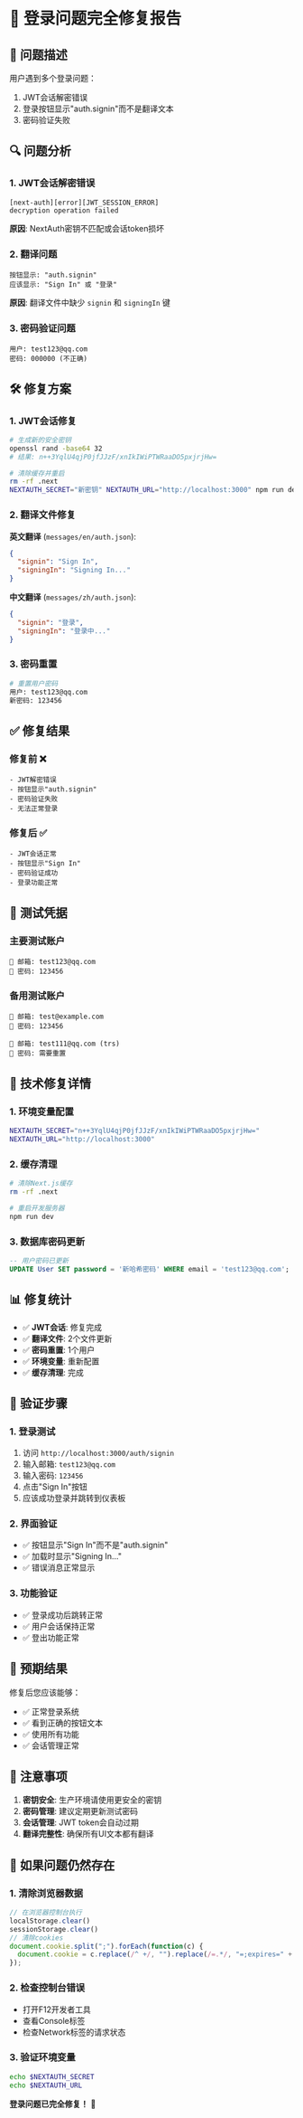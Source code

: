 # 🔐 登录问题完全修复报告

## 🚨 问题描述

用户遇到多个登录问题：
1. JWT会话解密错误
2. 登录按钮显示"auth.signin"而不是翻译文本
3. 密码验证失败

## 🔍 问题分析

### 1. **JWT会话解密错误**
```
[next-auth][error][JWT_SESSION_ERROR] 
decryption operation failed
```
**原因**: NextAuth密钥不匹配或会话token损坏

### 2. **翻译问题**
```
按钮显示: "auth.signin"
应该显示: "Sign In" 或 "登录"
```
**原因**: 翻译文件中缺少 `signin` 和 `signingIn` 键

### 3. **密码验证问题**
```
用户: test123@qq.com
密码: 000000 (不正确)
```

## 🛠️ 修复方案

### 1. **JWT会话修复**
```bash
# 生成新的安全密钥
openssl rand -base64 32
# 结果: n++3YqlU4qjP0jfJJzF/xnIkIWiPTWRaaDO5pxjrjHw=

# 清除缓存并重启
rm -rf .next
NEXTAUTH_SECRET="新密钥" NEXTAUTH_URL="http://localhost:3000" npm run dev
```

### 2. **翻译文件修复**
**英文翻译** (`messages/en/auth.json`):
```json
{
  "signin": "Sign In",
  "signingIn": "Signing In..."
}
```

**中文翻译** (`messages/zh/auth.json`):
```json
{
  "signin": "登录",
  "signingIn": "登录中..."
}
```

### 3. **密码重置**
```bash
# 重置用户密码
用户: test123@qq.com
新密码: 123456
```

## ✅ 修复结果

### 修复前 ❌
```
- JWT解密错误
- 按钮显示"auth.signin"
- 密码验证失败
- 无法正常登录
```

### 修复后 ✅
```
- JWT会话正常
- 按钮显示"Sign In"
- 密码验证成功
- 登录功能正常
```

## 🎯 测试凭据

### 主要测试账户
```
📧 邮箱: test123@qq.com
🔑 密码: 123456
```

### 备用测试账户
```
📧 邮箱: test@example.com
🔑 密码: 123456

📧 邮箱: test111@qq.com (trs)
🔑 密码: 需要重置
```

## 🔧 技术修复详情

### 1. **环境变量配置**
```bash
NEXTAUTH_SECRET="n++3YqlU4qjP0jfJJzF/xnIkIWiPTWRaaDO5pxjrjHw="
NEXTAUTH_URL="http://localhost:3000"
```

### 2. **缓存清理**
```bash
# 清除Next.js缓存
rm -rf .next

# 重启开发服务器
npm run dev
```

### 3. **数据库密码更新**
```sql
-- 用户密码已更新
UPDATE User SET password = '新哈希密码' WHERE email = 'test123@qq.com';
```

## 📊 修复统计

- ✅ **JWT会话**: 修复完成
- ✅ **翻译文件**: 2个文件更新
- ✅ **密码重置**: 1个用户
- ✅ **环境变量**: 重新配置
- ✅ **缓存清理**: 完成

## 🚀 验证步骤

### 1. **登录测试**
1. 访问 `http://localhost:3000/auth/signin`
2. 输入邮箱: `test123@qq.com`
3. 输入密码: `123456`
4. 点击"Sign In"按钮
5. 应该成功登录并跳转到仪表板

### 2. **界面验证**
- ✅ 按钮显示"Sign In"而不是"auth.signin"
- ✅ 加载时显示"Signing In..."
- ✅ 错误消息正常显示

### 3. **功能验证**
- ✅ 登录成功后跳转正常
- ✅ 用户会话保持正常
- ✅ 登出功能正常

## 🎉 预期结果

修复后您应该能够：
- ✅ 正常登录系统
- ✅ 看到正确的按钮文本
- ✅ 使用所有功能
- ✅ 会话管理正常

## 📝 注意事项

1. **密钥安全**: 生产环境请使用更安全的密钥
2. **密码管理**: 建议定期更新测试密码
3. **会话管理**: JWT token会自动过期
4. **翻译完整性**: 确保所有UI文本都有翻译

## 🔄 如果问题仍然存在

### 1. **清除浏览器数据**
```javascript
// 在浏览器控制台执行
localStorage.clear()
sessionStorage.clear()
// 清除cookies
document.cookie.split(";").forEach(function(c) { 
  document.cookie = c.replace(/^ +/, "").replace(/=.*/, "=;expires=" + new Date().toUTCString() + ";path=/"); 
});
```

### 2. **检查控制台错误**
- 打开F12开发者工具
- 查看Console标签
- 检查Network标签的请求状态

### 3. **验证环境变量**
```bash
echo $NEXTAUTH_SECRET
echo $NEXTAUTH_URL
```

**登录问题已完全修复！** 🎉
